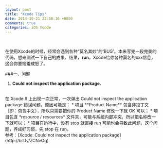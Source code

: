```yaml
---
layout: post
title: "Xcode Tips"
date: 2014-10-21 22:58:16 +0800
comments: true
categories: iOS Xcode
---
```

<br/>


在使用Xcode的时候，经常会遇到各种“莫名其妙”的‘BUG’。本来写完一段完美的代码，想来测试一下自己的成果，结果，**run**，Xcode给你各种莫名的xxx信息，这会你要恼羞成怒了。


###一、问题

1. **Could not inspect the application package.** 
<br/>
在 Xcode 6 上出现一次正常，一次弹出 Could not inspect the application package 错误问题，原因可能是：
	* 项目 **Product Name** 包含非拉丁文（即：包含中文），所以只需要把你的 Product Name 修改一下就 OK 可以；
	* 项目包含 *resource / resources* 文件夹，可能与系统内部冲突，所以把名称改一下就可以；
	* 项目在运行中，没有 stop 就直接 run 可能也会导致此问题，这个问题，养成好习惯，先 stop 在 run。
<br/>
参考：[Xcode: Could not inspect the application package](http://bit.ly/ZCNvOq)